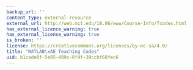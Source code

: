 ```yaml
---
backup_url: ''
content_type: external-resource
external_url: http://web.mit.edu/18.06/www/Course-Info/Tcodes.html
has_external_licence_warning: true
has_external_license_warning: true
is_broken: ''
license: https://creativecommons.org/licenses/by-nc-sa/4.0/
title: "MATLAB\xAE Teaching Codes"
uid: b1cade0f-5e95-489c-8f4f-39ccbf68fec6
---
```

